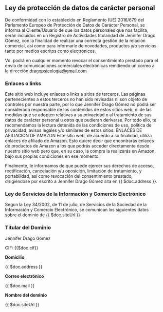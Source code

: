 ## Ley de protección de datos de carácter personal

De conformidad con lo establecido en Reglamento (UE) 2016/679 del Parlamento Europeo de Protección de Datos de Carácter Personal, se informa al Cliente/Usuario de que los datos personales que nos facilita, serán incluidos en un Registro de Actividades titularidad de Jennifer Drago Gómez, con la finalidad de realizar una correcta gestión de la relación comercial, así como para informarle de novedades, productos y/o servicios tanto por medios escritos como electrónicos.

Vd. podrá en cualquier momento revocar el consentimiento prestado para el envío de comunicaciones comerciales electrónicas remitiendo un correo a la dirección dragopsicologia@gmail.com

### Enlaces o links

Este sitio web incluye enlaces o links a sitios de terceros. Las páginas pertenecientes a estos terceros no han sido revisadas ni son objeto de controles por nuestra parte, por lo que Jennifer Drago Gómez no podrá ser considerada responsable de los contenidos de estos sitios web, ni de las medidas que se adopten relativas a su privacidad o al tratamiento de sus datos de carácter personal u otros que pudieran derivarse. Por todo ello, te recomendamos la lectura detenida de las condiciones de uso, política de privacidad, avisos legales y/o similares de estos sitios. ENLACES DE AFILIACIÓN DE AMAZON Este sitio web, de acuerdo a su finalidad, utiliza enlaces de afiliado de Amazon. Esto quiere decir que encontrarás enlaces de productos de Amazon a los que podrás acceder directamente desde nuestro sitio web pero que, en su caso, la compra la realizarás en Amazon, bajo sus propias condiciones en ese momento.

Finalmente, le informamos de que puede ejercer sus derechos de acceso, rectificación, cancelación y/u oposición, limitación de tratamiento, y portabilidad, así como revocación del consentimiento prestado, dirigiéndose por escrito a Jennifer Drago Gómez sita en {{ $doc.address }}.

### Ley de Servicios de la Información y Comercio Electrónico

Segun la Ley 34/2002, de 11 de julio, de Servicios de la Sociedad de la Información y Comercio Electrónico, se comunican los siguientes datos sobre el dominio de {{ $doc.siteUrl }}

### Titular del Dominio

Jennifer Drago Gómez

CIF: {{$doc.cif}}

**Domicilio**

{{ $doc.address }}

**Correo electrónico**

{{ $doc.mail }}

**Nombre del dominio**

{{ $doc.siteUrl }}
